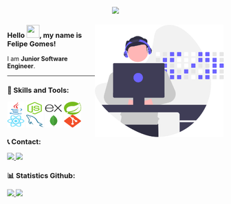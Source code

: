  <p align="center">
  <img src="https://readme-typing-svg.herokuapp.com/?lines=Welcome+to+my+profile!&center=true&width=380&height=45">
</p>

<div> 
<img align="right" width="300" src="https://raw.githubusercontent.com/FelipeAGomes/FelipeAGomes/de8d0c87cfe7e8f6d8678e490b118bf057d875a0/undraw_developer_activity_re_39tg.svg" />

### Hello <img src="https://raw.githubusercontent.com/MartinHeinz/MartinHeinz/master/wave.gif" width="30px" height="30px" >, my name is Felipe Gomes!
<p>I am <b>Junior Software Engineer</b>.</p>

---
### 🚀 Skills and Tools:

 
  <img align="center" title="Java" alt="Java" height="30" width="40" src="https://raw.githubusercontent.com/devicons/devicon/master/icons/java/java-original.svg">
 <img align="center" title="NodeJS" alt="Js" height="30" width="40" src="https://raw.githubusercontent.com/devicons/devicon/master/icons/nodejs/nodejs-original.svg">
 <img align="center" title="Express" alt="Js" height="30" width="40" src="https://raw.githubusercontent.com/devicons/devicon/master/icons/express/express-original.svg">
  <img align="center" title="Spring" alt="Spring" height="30" width="40" src="https://raw.githubusercontent.com/devicons/devicon/master/icons/spring/spring-original.svg">
 <img align="center" title="ReactNative" alt="ReactNative" height="30" width="40" src="https://raw.githubusercontent.com/devicons/devicon/master/icons/react/react-original.svg">
 <img align="center" title="MySQL" alt="mySQL" height="30" width="40" src="https://raw.githubusercontent.com/devicons/devicon/master/icons/mysql/mysql-original.svg"> 
  <img align="center" title="MongoDB" alt="git" height="30" width="40" src="https://raw.githubusercontent.com/devicons/devicon/master/icons/mongodb/mongodb-original.svg">
  <img align="center" title="Git" alt="git" height="30" width="40" src="https://raw.githubusercontent.com/devicons/devicon/master/icons/git/git-original.svg">

  
  
  

  

### :telephone_receiver: Contact:
<p>
<a href="https://www.linkedin.com/in/felipeagomes/" alt="Linkedin" target="_blank">
 <img src="https://img.shields.io/badge/-Linkedin-1C1C1C?style=for-the-badge&logo=Linkedin&logoColor=00FFFF&link=https://www.linkedin.com/in/felipeagomes/"/>
</a>

<a href="mailto:felipe_2202@icloud.com" alt="Email" target="_blank">
 <img src="https://img.shields.io/badge/-Email-1C1C1C?style=for-the-badge&logo=Email&logoColor=00FFFF&link=mailto:felipe_2202@icloud.com"/>
</a>
 
  

 ###  📊 Statistics Github:
 
 <div align="left">
  <a href="https://github.com/FelipeAGomes">
  <img height="165em" src="https://github-readme-stats.vercel.app/api?username=FelipeAGomes&show_icons=true&theme=github_dark&include_all_commits=true&count_private=true&locale=en"/>
  <img height="165em" src="https://github-readme-stats.vercel.app/api/top-langs/?username=FelipeAGomes&layout=compact&langs_count=7&theme=github_dark&locale=en"/>
</div>
